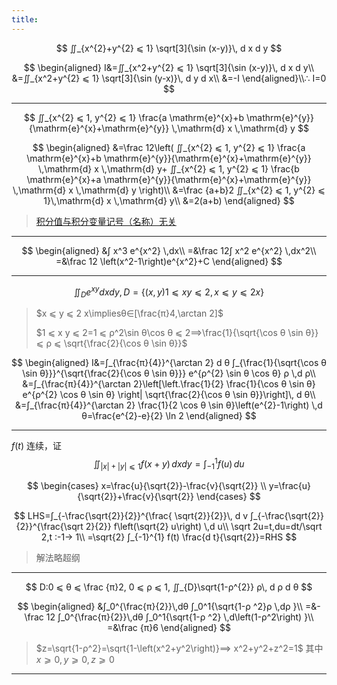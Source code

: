 ```yaml
---
title:
---
```


$$
∬_{x^{2}+y^{2} ⩽ 1} \sqrt[3]{\sin (x-y)}\, d x d y
$$

$$
\begin{aligned}
 I&=∬_{x^2+y^{2} ⩽ 1} \sqrt[3]{\sin (x-y)}\, d x d y\\
 &=∬_{x^2+y^{2} ⩽ 1} \sqrt[3]{\sin (y-x)}\, d y d x\\
 &=-I
\end{aligned}\\∴ I=0
$$

---

$$
∬_{x^{2} ⩽ 1, y^{2} ⩽ 1} \frac{a \mathrm{e}^{x}+b \mathrm{e}^{y}}{\mathrm{e}^{x}+\mathrm{e}^{y}} \,\mathrm{d} x \,\mathrm{d} y
$$

$$
\begin{aligned}
&=\frac 12\left(
 ∬_{x^{2} ⩽ 1, y^{2} ⩽ 1} \frac{a \mathrm{e}^{x}+b \mathrm{e}^{y}}{\mathrm{e}^{x}+\mathrm{e}^{y}} \,\mathrm{d} x \,\mathrm{d} y+
 ∬_{x^{2} ⩽ 1, y^{2} ⩽ 1} \frac{b \mathrm{e}^{x}+a \mathrm{e}^{y}}{\mathrm{e}^{x}+\mathrm{e}^{y}} \,\mathrm{d} x \,\mathrm{d} y
\right)\\
&=\frac {a+b}2 ∬_{x^{2} ⩽ 1, y^{2} ⩽ 1}\,\mathrm{d} x \,\mathrm{d} y\\
&=2(a+b)
\end{aligned}
$$

>[积分值与积分变量记号（名称）无关](http://blog.sina.com.cn/s/blog_{4}aa977290100g0zu.html)

---

$$
\begin{aligned}
&∫ x^3 e^{x^2} \,dx\\
=&\frac 12∫ x^2 e^{x^2} \,dx^2\\
=&\frac 12 \left(x^2-1\right)e^{x^2}+C
\end{aligned}
$$

---

$$
∬_{D} e^{x y} d x d y,D=\{(x, y) 1 ⩽ x y ⩽ 2, x ⩽ y ⩽ 2 x\}
$$

> $x ⩽ y ⩽ 2 x\impliesθ∈[\frac{π}4,\arctan 2]$
> 
> $1 ⩽ x y ⩽ 2=1 ⩽ ρ^2\sin θ\cos θ ⩽ 2⟹\frac{1}{\sqrt{\cos θ \sin θ}} ⩽ ρ ⩽ \sqrt{\frac{2}{\cos θ \sin θ}}$

$$
\begin{aligned}
 I&=∫_{\frac{π}{4}}^{\arctan 2} d θ ∫_{\frac{1}{\sqrt{\cos θ \sin θ}}}^{\sqrt{\frac{2}{\cos θ \sin θ}}} e^{ρ^{2} \sin θ \cos θ} ρ \,d ρ\\
 &=∫_{\frac{π}{4}}^{\arctan 2}\left[\left.\frac{1}{2} \frac{1}{\cos θ \sin θ} e^{ρ^{2} \cos θ \sin θ} \right| \sqrt{\frac{2}{\cos θ \sin θ}}\right]\, d θ\\
 &=∫_{\frac{π}{4}}^{\arctan 2} \frac{1}{2 \cos θ \sin θ}\left(e^{2}-1\right) \,d θ=\frac{e^{2}-e}{2} \ln 2
\end{aligned}
$$

---

$f(t)$ 连续，证
$$
∬_{|x|+|y| ⩽ 1} f(x+y) \,d x d y=∫_{-1}^{1} f(u)\, d u
$$

$$
\begin{cases}
x=\frac{u}{\sqrt{2}}-\frac{v}{\sqrt{2}} \\
y=\frac{u}{\sqrt{2}}+\frac{v}{\sqrt{2}}
\end{cases}
$$

$$
LHS=∫_{-\frac{\sqrt{2}}{2}}^{\frac{ \sqrt{2}}{2}}\, d v
∫_{-\frac{\sqrt{2}}{2}}^{\frac{\sqrt 2}{2}} f\left(\sqrt{2} u\right) \,d u\\
\sqrt 2u=t,du=dt/\sqrt 2,t :-1→ 1\\
=\sqrt{2} ∫_{-1}^{1} f(t) \frac{d t}{\sqrt{2}}=RHS
$$

>解法略超纲

---

$$
D:0 ⩽ θ ⩽ \frac {π}2,
0 ⩽ ρ ⩽ 1,
∬_{D}\sqrt{1-ρ^{2}} ρ\, d ρ d θ
$$

$$
\begin{aligned}
&∫_0^{\frac{π}{2}}\,dθ
∫_0^1{\sqrt{1-ρ ^2}ρ \,dρ }\\
=&-\frac 12 ∫_0^{\frac{π}{2}}\,dθ
∫_0^1{\sqrt{1-ρ ^2} \,d\left(1-ρ^2\right) }\\
=&\frac {π}6
\end{aligned}
$$

>$z=\sqrt{1-ρ^2}=\sqrt{1-\left(x^2+y^2\right)}⟹ x^2+y^2+z^2=1$
>其中 $x ⩾ 0,y ⩾ 0,z ⩾ 0$

---
